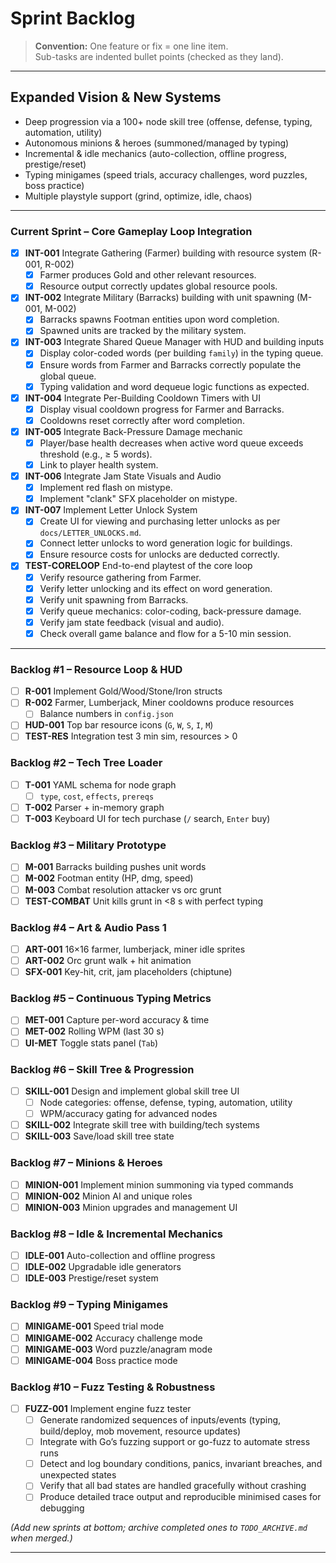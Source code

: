 # Sprint Backlog

> **Convention:** One feature or fix = one line item.  
> Sub-tasks are indented bullet points (checked as they land).

---

## Expanded Vision & New Systems

- Deep progression via a 100+ node skill tree (offense, defense, typing, automation, utility)
- Autonomous minions & heroes (summoned/managed by typing)
- Incremental & idle mechanics (auto-collection, offline progress, prestige/reset)
- Typing minigames (speed trials, accuracy challenges, word puzzles, boss practice)
- Multiple playstyle support (grind, optimize, idle, chaos)

---

### Current Sprint – Core Gameplay Loop Integration

- [x] **INT-001** Integrate Gathering (Farmer) building with resource system (R-001, R-002)
  - [x] Farmer produces Gold and other relevant resources.
  - [x] Resource output correctly updates global resource pools.
- [x] **INT-002** Integrate Military (Barracks) building with unit spawning (M-001, M-002)
  - [x] Barracks spawns Footman entities upon word completion.
  - [x] Spawned units are tracked by the military system.
- [x] **INT-003** Integrate Shared Queue Manager with HUD and building inputs
  - [x] Display color-coded words (per building `family`) in the typing queue.
  - [x] Ensure words from Farmer and Barracks correctly populate the global queue.
  - [x] Typing validation and word dequeue logic functions as expected.
- [x] **INT-004** Integrate Per-Building Cooldown Timers with UI
  - [x] Display visual cooldown progress for Farmer and Barracks.
  - [x] Cooldowns reset correctly after word completion.
- [x] **INT-005** Integrate Back-Pressure Damage mechanic
  - [x] Player/base health decreases when active word queue exceeds threshold (e.g., ≥ 5 words).
  - [x] Link to player health system.
- [x] **INT-006** Integrate Jam State Visuals and Audio
  - [x] Implement red flash on mistype.
  - [x] Implement "clank" SFX placeholder on mistype.
- [x] **INT-007** Implement Letter Unlock System
  - [x] Create UI for viewing and purchasing letter unlocks as per `docs/LETTER_UNLOCKS.md`.
  - [x] Connect letter unlocks to word generation logic for buildings.
  - [x] Ensure resource costs for unlocks are deducted correctly.
- [x] **TEST-CORELOOP** End-to-end playtest of the core loop
  - [x] Verify resource gathering from Farmer.
  - [x] Verify letter unlocking and its effect on word generation.
  - [x] Verify unit spawning from Barracks.
  - [x] Verify queue mechanics: color-coding, back-pressure damage.
  - [x] Verify jam state feedback (visual and audio).
  - [x] Check overall game balance and flow for a 5-10 min session.

---

### Backlog #1 – Resource Loop & HUD

- [ ] **R-001** Implement Gold/Wood/Stone/Iron structs
- [ ] **R-002** Farmer, Lumberjack, Miner cooldowns produce resources
  - [ ] Balance numbers in `config.json`
- [ ] **HUD-001** Top bar resource icons (`G`, `W`, `S`, `I`, `M`)
- [ ] **TEST-RES** Integration test 3 min sim, resources > 0

### Backlog #2 – Tech Tree Loader

- [ ] **T-001** YAML schema for node graph
  - [ ] `type`, `cost`, `effects`, `prereqs`
- [ ] **T-002** Parser + in-memory graph
- [ ] **T-003** Keyboard UI for tech purchase (`/` search, `Enter` buy)

### Backlog #3 – Military Prototype

- [ ] **M-001** Barracks building pushes unit words
- [ ] **M-002** Footman entity (HP, dmg, speed)
- [ ] **M-003** Combat resolution attacker vs orc grunt
- [ ] **TEST-COMBAT** Unit kills grunt in <8 s with perfect typing

### Backlog #4 – Art & Audio Pass 1

- [ ] **ART-001** 16×16 farmer, lumberjack, miner idle sprites
- [ ] **ART-002** Orc grunt walk + hit animation
- [ ] **SFX-001** Key-hit, crit, jam placeholders (chiptune)

### Backlog #5 – Continuous Typing Metrics

- [ ] **MET-001** Capture per-word accuracy & time
- [ ] **MET-002** Rolling WPM (last 30 s)
- [ ] **UI-MET** Toggle stats panel (`Tab`)

### Backlog #6 – Skill Tree & Progression

- [ ] **SKILL-001** Design and implement global skill tree UI
  - [ ] Node categories: offense, defense, typing, automation, utility
  - [ ] WPM/accuracy gating for advanced nodes
- [ ] **SKILL-002** Integrate skill tree with building/tech systems
- [ ] **SKILL-003** Save/load skill tree state

### Backlog #7 – Minions & Heroes

- [ ] **MINION-001** Implement minion summoning via typed commands
- [ ] **MINION-002** Minion AI and unique roles
- [ ] **MINION-003** Minion upgrades and management UI

### Backlog #8 – Idle & Incremental Mechanics

- [ ] **IDLE-001** Auto-collection and offline progress
- [ ] **IDLE-002** Upgradable idle generators
- [ ] **IDLE-003** Prestige/reset system

### Backlog #9 – Typing Minigames

- [ ] **MINIGAME-001** Speed trial mode
- [ ] **MINIGAME-002** Accuracy challenge mode
- [ ] **MINIGAME-003** Word puzzle/anagram mode
- [ ] **MINIGAME-004** Boss practice mode

### Backlog #10 – Fuzz Testing & Robustness

- [ ] **FUZZ-001** Implement engine fuzz tester  
  - [ ] Generate randomized sequences of inputs/events (typing, build/deploy, mob movement, resource updates)  
  - [ ] Integrate with Go’s fuzzing support or go-fuzz to automate stress runs  
  - [ ] Detect and log boundary conditions, panics, invariant breaches, and unexpected states  
  - [ ] Verify that all bad states are handled gracefully without crashing  
  - [ ] Produce detailed trace output and reproducible minimised cases for debugging

*(Add new sprints at bottom; archive completed ones to `TODO_ARCHIVE.md` when merged.)*

---
